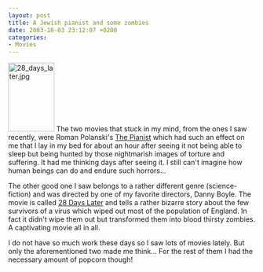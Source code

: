```yaml
---
layout: post
title: A Jewish pianist and some zombies
date: 2003-10-03 23:12:07 +0200
categories:
- Movies
---
```

<img alt="28_days_later.jpg" src="http://www.rusiczki.net/blog/blogpics/28_days_later.jpg" width="94" height="140" border="0" class="postimage" /> The two movies that stuck in my mind, from the ones I saw recently, were Roman Polanski's <a href="http://www.imdb.com/title/tt0253474/">The Pianist</a> which had such an effect on me that I lay in my bed for about an hour after seeing it not being able to sleep but being hunted by those nightmarish images of torture and suffering. It had me thinking days after seeing it. I still can't imagine how human beings can do and endure such horrors...

The other good one I saw belongs to a rather different genre (science-fiction) and was directed by one of my favorite directors, Danny Boyle. The movie is called <a href="http://www.imdb.com/title/tt0253474/">28 Days Later</a> and tells a rather bizarre story about the few survivors of a virus which wiped out most of the population of England. In fact it didn't wipe them out but transformed them into blood thirsty zombies. A captivating movie all in all.

I do not have so much work these days so I saw lots of movies lately. But only the aforementioned two made me think... For the rest of them I had the necessary amount of popcorn though!

